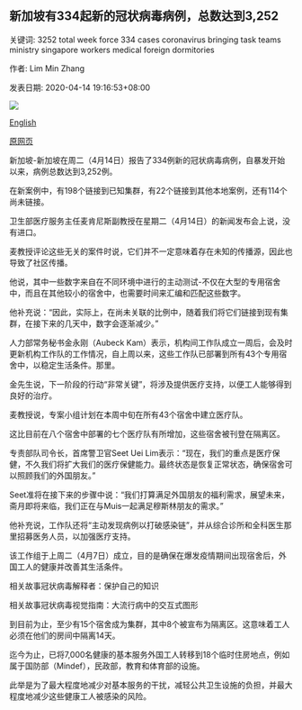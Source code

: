 ## 新加坡有334起新的冠状病毒病例，总数达到3,252

关键词: 3252 total week force 334 cases coronavirus bringing task teams ministry singapore workers medical foreign dormitories

作者: Lim Min Zhang

发表日期: 2020-04-14 19:16:53+08:00

![](https://www.straitstimes.com/sites/default/files/styles/x_large/public/articles/2020/04/14/hzdorm0414a.jpg?itok=-JEP4_jt)

[English](334%20new%20coronavirus%20cases%20in%20Singapore%2C%20bringing%20total%20to%203%2C252.md)

[原网页](https://www.straitstimes.com/singapore/health/coronavirus-334-new-coronavirus-cases-bringing-total-to-3252)

新加坡-新加坡在周二（4月14日）报告了334例新的冠状病毒病例，自暴发开始以来，病例总数达到3,252例。

在新案例中，有198个链接到已知集群，有22个链接到其他本地案例，还有114个尚未链接。

卫生部医疗服务主任麦肯尼斯副教授在星期二（4月14日）的新闻发布会上说，没有进口。

麦教授评论这些无关的案件时说，它们并不一定意味着存在未知的传播源，因此也导致了社区传播。

他说，其中一些数字来自在不同环境中进行的主动测试-不仅在大型的专用宿舍中，而且在其他较小的宿舍中，也需要时间来汇编和匹配这些数字。

他补充说：“因此，实际上，在尚未关联的比例中，随着我们将它们链接到现有集群，在接下来的几天中，数字会逐渐减少。”

人力部常务秘书金永刚（Aubeck Kam）表示，机构间工作队成立一周后，会及时更新机构工作队的工作情况，自上周以来，这些工作队已部署到所有43个专用宿舍中，以稳定生活条件。那里。

金先生说，下一阶段的行动“非常关键”，将涉及提供医疗支持，以便工人能够得到良好的治疗。

麦教授说，专案小组计划在本周中旬在所有43个宿舍中建立医疗队。

这比目前在八个宿舍中部署的七个医疗队有所增加，这些宿舍被刊登在隔离区。

专责部队司令长，首席警卫官Seet Uei Lim表示：“现在，我们的重点是医疗保健，不久我们将扩大我们的医疗保健能力。最终状态是恢复正常状态，确保宿舍可以照顾我们的外国朋友。”

Seet准将在接下来的步骤中说：“我们打算满足外国朋友的福利需求，展望未来，斋月即将来临，我们正在与Muis一起满足穆斯林朋友的需求。”

他补充说，工作队还将“主动发现病例以打破感染链”，并从综合诊所和全科医生那里招募医务人员，以加强医疗支持。

该工作组于上周二（4月7日）成立，目的是确保在爆发疫情期间出现宿舍后，外国工人的健康并改善其生活条件。

相关故事冠状病毒解释者：保护自己的知识

相关故事冠状病毒视觉指南：大流行病中的交互式图形

到目前为止，至少有15个宿舍成为集群，其中8个被宣布为隔离区。这意味着工人必须在他们的房间中隔离14天。

迄今为止，已将7,000名健康的基本服务外国工人转移到18个临时住房地点，例如属于国防部（Mindef），民政部，教育和体育部的设施。

此举是为了最大程度地减少对基本服务的干扰，减轻公共卫生设施的负担，并最大程度地减少这些健康工人被感染的风险。